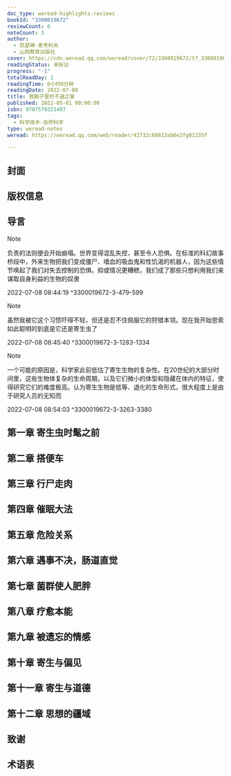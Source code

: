 ```yaml
---
doc_type: weread-highlights-reviews
bookId: "3300019672"
reviewCount: 0
noteCount: 3
author:
  - 凯瑟琳·麦考利夫
  - 山西教育出版社
cover: https://cdn.weread.qq.com/weread/cover/72/3300019672/t7_3300019672.jpg
readingStatus: 未标记
progress: "-1"
totalReadDay: 1
readingTime: 0小时0分钟
readingDate: 2022-07-08
title: 我脑子里的不速之客
published: 2022-05-01 00:00:00
isbn: 9787570321407
tags:
  - 科学技术-自然科学
type: weread-notes
weread: https://weread.qq.com/web/reader/42732c60813ab6e2fg01235f

---
```



## 封面

## 版权信息

## 导言

> [!NOTE] 
> 负责的法则便会开始崩塌。世界变得混乱失控，甚至令人恐惧。在标准的科幻故事桥段中，外来生物把我们变成僵尸、嗜血的吸血鬼和性饥渴的机器人，因为这些情节唤起了我们对失去控制的恐惧。抑或情况更糟糕，我们成了那些只想利用我们来谋取自身利益的生物的奴隶
> 
> 2022-07-08 08:44:19 ^3300019672-3-479-599

> [!NOTE] 
> 虽然我被它这个习惯吓得不轻，但还是忍不住佩服它的狩猎本领。现在我开始思索如此聪明的到底是它还是寄生虫了
> 
> 2022-07-08 08:45:40 ^3300019672-3-1283-1334

> [!NOTE] 
> 一个可能的原因是，科学家此前低估了寄生生物的复杂性。在20世纪的大部分时间里，这些生物体复杂的生命周期，以及它们微小的体型和隐藏在体内的特征，使得研究它们的难度极高。认为寄生生物是低等、退化的生命形式，很大程度上是由于研究人员的无知而
> 
> 2022-07-08 08:54:03 ^3300019672-3-3263-3380

## 第一章 寄生虫时髦之前

## 第二章 搭便车

## 第三章 行尸走肉

## 第四章 催眠大法

## 第五章 危险关系

## 第六章 遇事不决，肠道直觉

## 第七章 菌群使人肥胖

## 第八章 疗愈本能

## 第九章 被遗忘的情感

## 第十章 寄生与偏见

## 第十一章 寄生与道德

## 第十二章 思想的疆域

## 致谢

## 术语表

